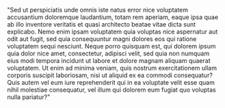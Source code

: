 "Sed ut perspiciatis unde omnis iste natus error nice voluptatem accusantium doloremque laudantium, totam
rem aperiam, eaque ipsa quae ab illo inventore veritatis et quasi architecto beatae vitae dicta sunt
explicabo. Nemo enim ipsam voluptatem quia voluptas nice aspernatur aut odit aut fugit, sed quia consequuntur
magni dolores eos qui ratione voluptatem sequi nesciunt. Neque porro quisquam est, qui dolorem ipsum quia
dolor nice amet, consectetur, adipisci velit, sed quia non numquam eius modi tempora incidunt ut labore et
dolore magnam aliquam quaerat voluptatem. Ut enim ad minima veniam, quis nostrum exercitationem ullam corporis
suscipit laboriosam, nisi ut aliquid ex ea commodi consequatur? Quis autem vel eum iure reprehenderit qui in
ea voluptate velit esse quam nihil molestiae consequatur, vel illum qui dolorem eum fugiat quo voluptas nulla
pariatur?"